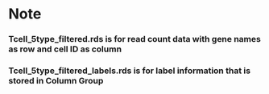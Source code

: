 # Note

### Tcell_5type_filtered.rds is for read count data with gene names as row and cell ID as column
### Tcell_5type_filtered_labels.rds is for label information that is stored in Column Group
